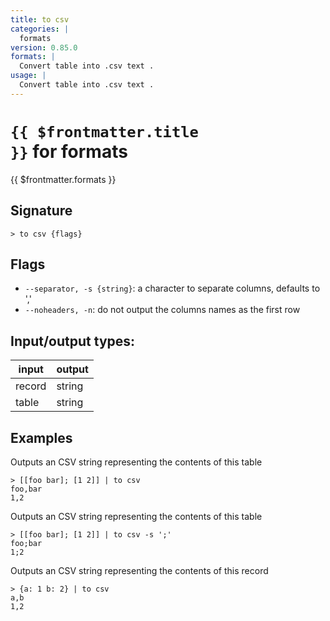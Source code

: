 ```yaml
---
title: to csv
categories: |
  formats
version: 0.85.0
formats: |
  Convert table into .csv text .
usage: |
  Convert table into .csv text .
---
```

<!-- This file is automatically generated. Please edit the command in https://github.com/nushell/nushell instead. -->

# <code>{{ $frontmatter.title }}</code> for formats

<div class='command-title'>{{ $frontmatter.formats }}</div>

## Signature

```> to csv {flags} ```

## Flags

 -  `--separator, -s {string}`: a character to separate columns, defaults to ','
 -  `--noheaders, -n`: do not output the columns names as the first row


## Input/output types:

| input  | output |
| ------ | ------ |
| record | string |
| table  | string |
## Examples

Outputs an CSV string representing the contents of this table
```nu
> [[foo bar]; [1 2]] | to csv
foo,bar
1,2

```

Outputs an CSV string representing the contents of this table
```nu
> [[foo bar]; [1 2]] | to csv -s ';'
foo;bar
1;2

```

Outputs an CSV string representing the contents of this record
```nu
> {a: 1 b: 2} | to csv
a,b
1,2

```
